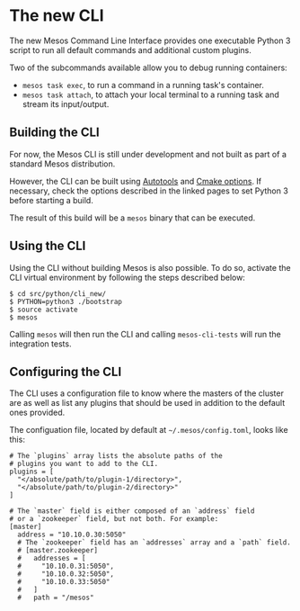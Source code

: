 # The new CLI

The new Mesos Command Line Interface provides one executable Python 3
script to run all default commands and additional custom plugins.

Two of the subcommands available allow you to debug running containers:

* `mesos task exec`, to run a command in a running task's container.
* `mesos task attach`, to attach your local terminal to a running task
  and stream its input/output.

## Building the CLI

For now, the Mesos CLI is still under development and not built as part
of a standard Mesos distribution.

However, the CLI can be built using [Autotools](configuration/autotools.md) and
[Cmake options](configuration/cmake.md). If necessary, check the options
described in the linked pages to set Python 3 before starting a build.

The result of this build will be a `mesos` binary that can be executed.

## Using the CLI

Using the CLI without building Mesos is also possible. To do so, activate
the CLI virtual environment by following the steps described below:

```
$ cd src/python/cli_new/
$ PYTHON=python3 ./bootstrap
$ source activate
$ mesos
```

Calling `mesos` will then run the CLI and calling `mesos-cli-tests` will
run the integration tests.

##  Configuring the CLI

The CLI uses a configuration file to know where the masters of the cluster are
as well as list any plugins that should be used in addition to the default ones
provided.

The configuation file, located by default at `~/.mesos/config.toml`, looks
like this:

```
# The `plugins` array lists the absolute paths of the
# plugins you want to add to the CLI.
plugins = [
  "</absolute/path/to/plugin-1/directory>",
  "</absolute/path/to/plugin-2/directory>"
]

# The `master` field is either composed of an `address` field
# or a `zookeeper` field, but not both. For example:
[master]
  address = "10.10.0.30:5050"
  # The `zookeeper` field has an `addresses` array and a `path` field.
  # [master.zookeeper]
  #   addresses = [
  #     "10.10.0.31:5050",
  #     "10.10.0.32:5050",
  #     "10.10.0.33:5050"
  #   ]
  #   path = "/mesos"
```
